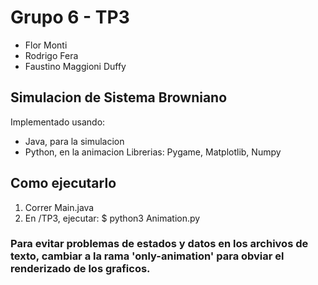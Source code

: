 # Grupo 6 - TP3
* Flor Monti
* Rodrigo Fera
* Faustino Maggioni Duffy

## Simulacion de Sistema Browniano
Implementado usando:
* Java, para la simulacion
* Python, en la animacion
    Librerias: Pygame, Matplotlib, Numpy

## Como ejecutarlo
1. Correr Main.java
2. En /TP3, ejecutar: $ python3 Animation.py

### Para evitar problemas de estados y datos en los archivos de texto, cambiar a la rama 'only-animation' para obviar el renderizado de los graficos.
